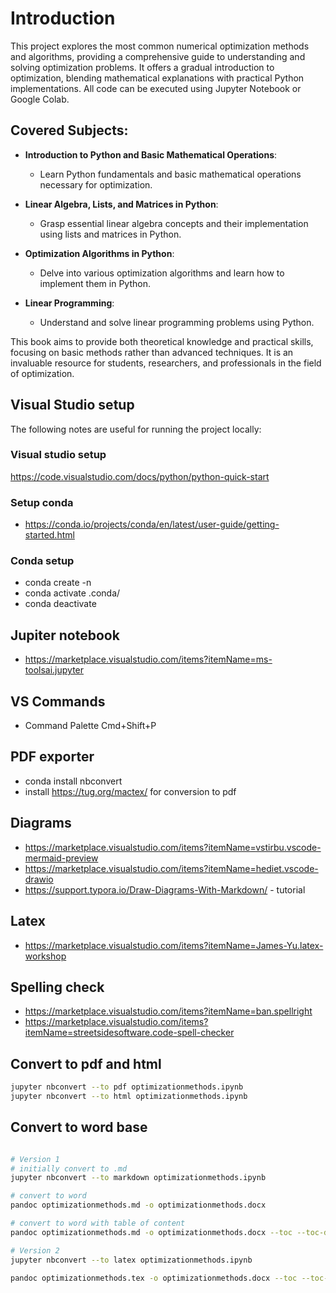 # Introduction

This project explores the most common numerical optimization methods and algorithms, providing a comprehensive guide to understanding and solving optimization problems. It offers a gradual introduction to optimization, blending mathematical explanations with practical Python implementations. All code can be executed using Jupyter Notebook or Google Colab.

## Covered Subjects:

- **Introduction to Python and Basic Mathematical Operations**:
  - Learn Python fundamentals and basic mathematical operations necessary for optimization.

- **Linear Algebra, Lists, and Matrices in Python**:
  - Grasp essential linear algebra concepts and their implementation using lists and matrices in Python.

- **Optimization Algorithms in Python**:
  - Delve into various optimization algorithms and learn how to implement them in Python.

- **Linear Programming**:
  - Understand and solve linear programming problems using Python.

This book aims to provide both theoretical knowledge and practical skills, focusing on basic methods rather than advanced techniques. It is an invaluable resource for students, researchers, and professionals in the field of optimization.

## Visual Studio setup
The following notes are useful for running the project locally:

### Visual studio setup
https://code.visualstudio.com/docs/python/python-quick-start

### Setup conda
* https://conda.io/projects/conda/en/latest/user-guide/getting-started.html

### Conda setup
* conda create -n <environmentName>
* conda activate .conda/ 
* conda deactivate

## Jupiter notebook
* https://marketplace.visualstudio.com/items?itemName=ms-toolsai.jupyter

## VS Commands
* Command Palette  Cmd+Shift+P

## PDF exporter
* conda install nbconvert
* install https://tug.org/mactex/ for conversion to pdf

## Diagrams
* https://marketplace.visualstudio.com/items?itemName=vstirbu.vscode-mermaid-preview
* https://marketplace.visualstudio.com/items?itemName=hediet.vscode-drawio
* https://support.typora.io/Draw-Diagrams-With-Markdown/ - tutorial

## Latex
* https://marketplace.visualstudio.com/items?itemName=James-Yu.latex-workshop

## Spelling check
* https://marketplace.visualstudio.com/items?itemName=ban.spellright
* https://marketplace.visualstudio.com/items?itemName=streetsidesoftware.code-spell-checker

## Convert to pdf and html
```bash
jupyter nbconvert --to pdf optimizationmethods.ipynb
jupyter nbconvert --to html optimizationmethods.ipynb
```


## Convert to word base
```bash

# Version 1
# initially convert to .md
jupyter nbconvert --to markdown optimizationmethods.ipynb

# convert to word
pandoc optimizationmethods.md -o optimizationmethods.docx

# convert to word with table of content
pandoc optimizationmethods.md -o optimizationmethods.docx --toc --toc-depth=3

# Version 2
jupyter nbconvert --to latex optimizationmethods.ipynb

pandoc optimizationmethods.tex -o optimizationmethods.docx --toc --toc-depth=3

```